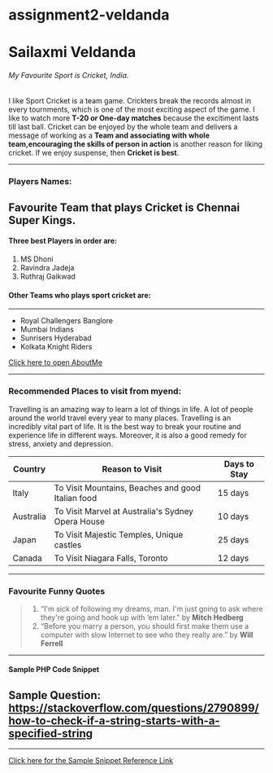 # assignment2-veldanda

# Sailaxmi Veldanda

###### My Favourite Sport is Cricket, India.

I like Sport Cricket is a team game. Crickters break the records almost in every tournments, which is one of the most exciting aspect of the game. I like to watch more **T-20 or One-day matches** because the excitiment lasts till last ball. Cricket can be enjoyed by the whole team and delivers a message of working as a __Team and associating with whole team,encouraging the skills of person in action__ is another reason for liking cricket. If we enjoy suspense, then __Cricket is best__.

----

### Players Names:

Favourite Team that plays Cricket is Chennai Super Kings.
----

#### Three best Players in order are: 
1. MS Dhoni
2. Ravindra Jadeja
3. Ruthraj Gaikwad 

#### Other Teams who plays sport cricket are: 
-----
- Royal Challengers Banglore
- Mumbai Indians
- Sunrisers Hyderabad 
- Kolkata Knight Riders


[Click here to open AboutMe](https://github.com/Sailaxmiveldanda/assignment2-veldanda/blob/main/AboutMe.md)

----

### Recommended Places to visit from myend:

Travelling is an amazing way to learn a lot of things in life. A lot of people around the world travel every year to many places.  Travelling is an incredibly vital part of life. It is the best way to break your  routine and experience life in different ways. Moreover, it is also a good remedy for stress, anxiety and depression.

|**Country**   | **Reason to Visit**                                | **Days to Stay**|
|--------------|----------------------------------------------------|-------------------|
| Italy        | To Visit Mountains, Beaches and good Italian food  | 15 days           |
| Australia    | To Visit Marvel at Australia's Sydney Opera House  | 10 days           |
| Japan        | To Visit Majestic Temples, Unique castles          | 25 days           |
| Canada       | To Visit Niagara Falls, Toronto                    | 12 days           |

-----
### Favourite Funny Quotes

> 1. “I'm sick of following my dreams, man. I'm just going to ask where they're going and hook up with ’em later." by __Mitch Hedberg__
> 2. “Before you marry a person, you should first make them use a computer with slow Internet to see who they really are.” by **Will Ferrell**

----
#### Sample PHP Code Snippet
Sample Question: <https://stackoverflow.com/questions/2790899/how-to-check-if-a-string-starts-with-a-specified-string>
----
<?php 
  
function startsWith($string, $startString) { 
  $len = strlen($startString); 
  return (substr($string, 0, $len) === $startString); 
} 

// usage
echo startsWith("cat", "c"); // true
echo startsWith("dog", "x"); // false

?>
----
[Click here for the Sample Snippet Reference Link](https://css-tricks.com/snippets/php/test-if-string-starts-with-certain-characters-in-php/)